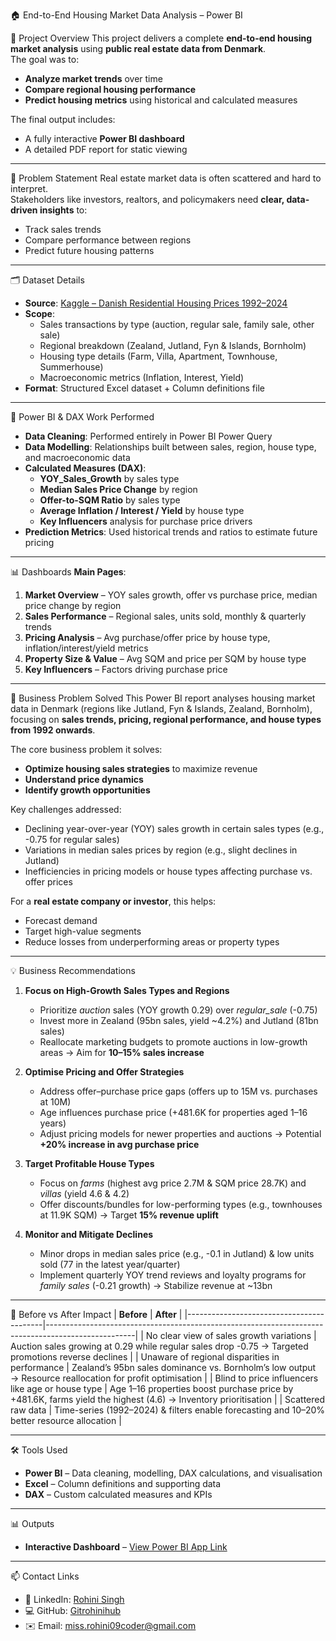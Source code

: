 🏠 End-to-End Housing Market Data Analysis – Power BI

📌 Project Overview
This project delivers a complete **end-to-end housing market analysis** using **public real estate data from Denmark**.  
The goal was to:
- **Analyze market trends** over time
- **Compare regional housing performance**
- **Predict housing metrics** using historical and calculated measures

The final output includes:
- A fully interactive **Power BI dashboard**
- A detailed PDF report for static viewing

---

🧠 Problem Statement
Real estate market data is often scattered and hard to interpret.  
Stakeholders like investors, realtors, and policymakers need **clear, data-driven insights** to:
- Track sales trends
- Compare performance between regions
- Predict future housing patterns

---

🗂️ Dataset Details
- **Source**: [Kaggle – Danish Residential Housing Prices 1992–2024](https://www.kaggle.com/datasets/martinfrederiksen/danish-residential-housing-prices-1992-2024/data)  
- **Scope**:
  - Sales transactions by type (auction, regular sale, family sale, other sale)
  - Regional breakdown (Zealand, Jutland, Fyn & Islands, Bornholm)
  - Housing type details (Farm, Villa, Apartment, Townhouse, Summerhouse)
  - Macroeconomic metrics (Inflation, Interest, Yield)
- **Format**: Structured Excel dataset + Column definitions file

---

🧮 Power BI & DAX Work Performed
- **Data Cleaning**: Performed entirely in Power BI Power Query
- **Data Modelling**: Relationships built between sales, region, house type, and macroeconomic data
- **Calculated Measures (DAX)**:
  - **YOY_Sales_Growth** by sales type
  - **Median Sales Price Change** by region
  - **Offer-to-SQM Ratio** by sales type
  - **Average Inflation / Interest / Yield** by house type
  - **Key Influencers** analysis for purchase price drivers
- **Prediction Metrics**: Used historical trends and ratios to estimate future pricing

---

📊 Dashboards
**Main Pages**:
1. **Market Overview** – YOY sales growth, offer vs purchase price, median price change by region
2. **Sales Performance** – Regional sales, units sold, monthly & quarterly trends
3. **Pricing Analysis** – Avg purchase/offer price by house type, inflation/interest/yield metrics
4. **Property Size & Value** – Avg SQM and price per SQM by house type
5. **Key Influencers** – Factors driving purchase price

---

💼 Business Problem Solved
This Power BI report analyses housing market data in Denmark (regions like Jutland, Fyn & Islands, Zealand, Bornholm), focusing on **sales trends, pricing, regional performance, and house types from 1992 onwards**.

The core business problem it solves:
- **Optimize housing sales strategies** to maximize revenue
- **Understand price dynamics**
- **Identify growth opportunities**

Key challenges addressed:
- Declining year-over-year (YOY) sales growth in certain sales types (e.g., -0.75 for regular sales)
- Variations in median sales prices by region (e.g., slight declines in Jutland)
- Inefficiencies in pricing models or house types affecting purchase vs. offer prices

For a **real estate company or investor**, this helps:
- Forecast demand  
- Target high-value segments  
- Reduce losses from underperforming areas or property types  

---

💡 Business Recommendations
1. **Focus on High-Growth Sales Types and Regions**  
   - Prioritize *auction* sales (YOY growth 0.29) over *regular_sale* (-0.75)  
   - Invest more in Zealand (95bn sales, yield ~4.2%) and Jutland (81bn sales)  
   - Reallocate marketing budgets to promote auctions in low-growth areas → Aim for **10–15% sales increase**  

2. **Optimise Pricing and Offer Strategies**  
   - Address offer–purchase price gaps (offers up to 15M vs. purchases at 10M)  
   - Age influences purchase price (+481.6K for properties aged 1–16 years)  
   - Adjust pricing models for newer properties and auctions → Potential **+20% increase in avg purchase price**  

3. **Target Profitable House Types**  
   - Focus on *farms* (highest avg price 2.7M & SQM price 28.7K) and *villas* (yield 4.6 & 4.2)  
   - Offer discounts/bundles for low-performing types (e.g., townhouses at 11.9K SQM) → Target **15% revenue uplift**  

4. **Monitor and Mitigate Declines**  
   - Minor drops in median sales price (e.g., -0.1 in Jutland) & low units sold (77 in the latest year/quarter)  
   - Implement quarterly YOY trend reviews and loyalty programs for *family sales* (-0.21 growth) → Stabilize revenue at ~13bn

---

🔄 Before vs After Impact
|            **Before**                                    |                                               **After** |
|------------------------------------------|----------------------------------------------------------------------------------------------------|
| No clear view of sales growth variations | Auction sales growing at 0.29 while regular sales drop -0.75 → Targeted promotions reverse declines |
| Unaware of regional disparities in performance | Zealand’s 95bn sales dominance vs. Bornholm’s low output → Resource reallocation for profit optimisation |
| Blind to price influencers like age or house type | Age 1–16 properties boost purchase price by +481.6K, farms yield the highest (4.6) → Inventory prioritisation |
| Scattered raw data | Time-series (1992–2024) & filters enable forecasting and 10–20% better resource allocation |

---

🛠️ Tools Used
- **Power BI** – Data cleaning, modelling, DAX calculations, and visualisation
- **Excel** – Column definitions and supporting data
- **DAX** – Custom calculated measures and KPIs

---

📊 Outputs  
- **Interactive Dashboard** – [View Power BI App Link](https://app.powerbi.com/links/AshUpY7P1G?ctid=c9b30289-5c60-41dc-85c2-d8862dea8925&pbi_source=linkShare)

---

📫 Contact Links
- 💼 LinkedIn: [Rohini Singh](https://www.linkedin.com/in/rohini-singh-8a97a1229)
- 💻 GitHub: [Gitrohinihub](https://github.com/Gitrohinihub)
- ✉️ Email: miss.rohini09coder@gmail.com
